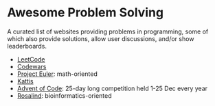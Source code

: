 # Awesome Problem Solving

A curated list of websites providing problems in programming, some of which also provide solutions, allow user discussions, and/or show leaderboards.

- [LeetCode](https://leetcode.com/)
- [Codewars](https://www.codewars.com/)
- [Project Euler](https://projecteuler.net/): math-oriented
- [Kattis](https://open.kattis.com/)
- [Advent of Code](https://adventofcode.com/): 25-day long competition held 1-25 Dec every year
- [Rosalind](rosalind.info/): bioinformatics-oriented